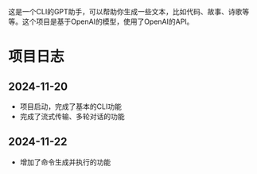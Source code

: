 这是一个CLI的GPT助手，可以帮助你生成一些文本，比如代码、故事、诗歌等等。这个项目是基于OpenAI的模型，使用了OpenAI的API。

# 项目日志

## 2024-11-20
- 项目启动，完成了基本的CLI功能
- 完成了流式传输、多轮对话的功能


## 2024-11-22
- 增加了命令生成并执行的功能
